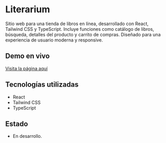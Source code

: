 # Literarium

Sitio web para una tienda de libros en línea, desarrollado con React, Tailwind CSS y TypeScript. Incluye funciones como catálogo de libros, búsqueda, detalles del producto y carrito de compras. Diseñado para una experiencia de usuario moderna y responsive.

## Demo en vivo

[Visita la página aquí](https://literarium.netlify.app/)

## Tecnologías utilizadas

- React
- Tailwind CSS
- TypeScript

## Estado

- En desarrollo.
